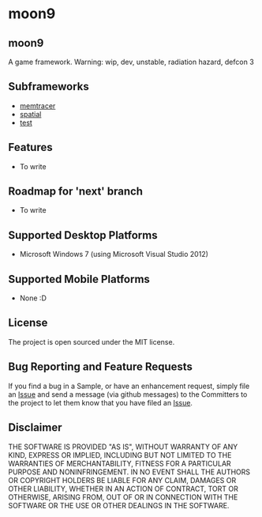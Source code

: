 moon9
=====

## moon9
A game framework. Warning: wip, dev, unstable, radiation hazard, defcon 3

## Subframeworks
- [memtracer](https://github.com/r-lyeh/moon9/tree/master/src/moon9/memtracer)
- [spatial](https://github.com/r-lyeh/moon9/tree/master/src/moon9/spatial)
- [test](https://github.com/r-lyeh/moon9/tree/master/src/moon9/test)

## Features
- To write

## Roadmap for 'next' branch
- To write

## Supported Desktop Platforms
- Microsoft Windows 7 (using Microsoft Visual Studio 2012)

## Supported Mobile Platforms
- None :D

## License
The project is open sourced under the MIT license.

## Bug Reporting and Feature Requests
If you find a bug in a Sample, or have an enhancement request, simply file an
[Issue](https://github.com/r-lyeh/moon9/issues) and send a message (via github messages)
to the Committers to the project to let them know that you have filed
an [Issue](https://github.com/r-lyeh/moon9/issues).

## Disclaimer
THE SOFTWARE IS PROVIDED "AS IS", WITHOUT WARRANTY OF ANY KIND, EXPRESS OR IMPLIED,
INCLUDING BUT NOT LIMITED TO THE WARRANTIES OF MERCHANTABILITY, FITNESS FOR A
PARTICULAR PURPOSE AND NONINFRINGEMENT. IN NO EVENT SHALL THE AUTHORS OR COPYRIGHT
HOLDERS BE LIABLE FOR ANY CLAIM, DAMAGES OR OTHER LIABILITY, WHETHER IN AN ACTION OF CONTRACT,
TORT OR OTHERWISE, ARISING FROM, OUT OF OR IN CONNECTION WITH THE SOFTWARE OR THE USE OR
OTHER DEALINGS IN THE SOFTWARE.
